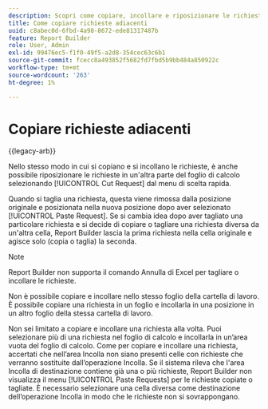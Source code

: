 ```yaml
---
description: Scopri come copiare, incollare e riposizionare le richieste in un’altra parte del foglio di calcolo.
title: Come copiare richieste adiacenti
uuid: c8abec0d-6fbd-4a98-8672-ede81317487b
feature: Report Builder
role: User, Admin
exl-id: 99476ec5-f1f0-49f5-a2d8-354cec63c6b1
source-git-commit: fcecc8a493852f5682fd7fbd5b9bb484a850922c
workflow-type: tm+mt
source-wordcount: '263'
ht-degree: 1%

---
```


# Copiare richieste adiacenti

{{legacy-arb}}

Nello stesso modo in cui si copiano e si incollano le richieste, è anche possibile riposizionare le richieste in un&#39;altra parte del foglio di calcolo selezionando [!UICONTROL Cut Request] dal menu di scelta rapida.

Quando si taglia una richiesta, questa viene rimossa dalla posizione originale e posizionata nella nuova posizione dopo aver selezionato [!UICONTROL Paste Request]. Se si cambia idea dopo aver tagliato una particolare richiesta e si decide di copiare o tagliare una richiesta diversa da un&#39;altra cella, Report Builder lascia la prima richiesta nella cella originale e agisce solo (copia o taglia) la seconda.

>[!NOTE]
>
>Report Builder non supporta il comando Annulla di Excel per tagliare o incollare le richieste.

Non è possibile copiare e incollare nello stesso foglio della cartella di lavoro. È possibile copiare una richiesta in un foglio e incollarla in una posizione in un altro foglio della stessa cartella di lavoro.

Non sei limitato a copiare e incollare una richiesta alla volta. Puoi selezionare più di una richiesta nel foglio di calcolo e incollarla in un’area vuota del foglio di calcolo. Come per copiare e incollare una richiesta, accertati che nell’area Incolla non siano presenti celle con richieste che verranno sostituite dall’operazione Incolla. Se il sistema rileva che l&#39;area Incolla di destinazione contiene già una o più richieste, Report Builder non visualizza il menu [!UICONTROL Paste Requests] per le richieste copiate o tagliate. È necessario selezionare una cella diversa come destinazione dell’operazione Incolla in modo che le richieste non si sovrappongano.
